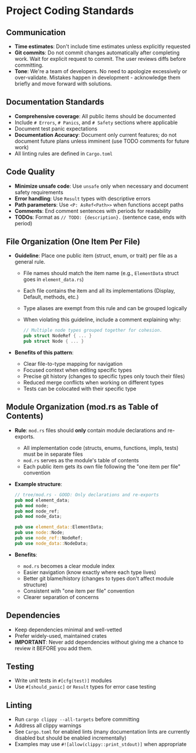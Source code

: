 # Project Coding Standards

## Communication

- **Time estimates**: Don't include time estimates unless explicitly requested
- **Git commits**: Do not commit changes automatically after completing work. Wait for explicit request to commit. The user reviews diffs before committing.
- **Tone**: We're a team of developers. No need to apologize excessively or over-validate. Mistakes happen in development - acknowledge them briefly and move forward with solutions.

## Documentation Standards

- **Comprehensive coverage**: All public items should be documented
- Include `# Errors`, `# Panics`, and `# Safety` sections where applicable
- Document test panic expectations
- **Documentation Accuracy**: Document only current features; do not document future plans unless imminent (use TODO comments for future work)
- All linting rules are defined in `Cargo.toml`

## Code Quality

- **Minimize unsafe code**: Use `unsafe` only when necessary and document safety requirements
- **Error handling**: Use `Result` types with descriptive errors
- **Path parameters**: Use `<P: AsRef<Path>>` when functions accept paths
- **Comments**: End comment sentences with periods for readability
- **TODOs**: Format as `// TODO: {description}.` (sentence case, ends with period)

## File Organization (One Item Per File)

- **Guideline**: Place one public item (struct, enum, or trait) per file as a general rule.
  - File names should match the item name (e.g., `ElementData` struct goes in `element_data.rs`)
  - Each file contains the item and all its implementations (Display, Default, methods, etc.)
  - Type aliases are exempt from this rule and can be grouped logically
  - When violating this guideline, include a comment explaining why:

    ```rust
    // Multiple node types grouped together for cohesion.
    pub struct NodeRef { ... }
    pub struct Node { ... }
    ```

- **Benefits of this pattern**:
  - Clear file-to-type mapping for navigation
  - Focused context when editing specific types
  - Precise git history (changes to specific types only touch their files)
  - Reduced merge conflicts when working on different types
  - Tests can be colocated with their specific type

## Module Organization (mod.rs as Table of Contents)

- **Rule**: `mod.rs` files should **only** contain module declarations and re-exports.
  - All implementation code (structs, enums, functions, impls, tests) must be in separate files
  - `mod.rs` serves as the module's table of contents
  - Each public item gets its own file following the "one item per file" convention
- **Example structure**:

  ```rust
  // tree/mod.rs - GOOD: Only declarations and re-exports
  pub mod element_data;
  pub mod node;
  pub mod node_ref;
  pub mod node_data;

  pub use element_data::ElementData;
  pub use node::Node;
  pub use node_ref::NodeRef;
  pub use node_data::NodeData;
  ```

- **Benefits**:
  - `mod.rs` becomes a clear module index
  - Easier navigation (know exactly where each type lives)
  - Better git blame/history (changes to types don't affect module structure)
  - Consistent with "one item per file" convention
  - Clearer separation of concerns

## Dependencies

- Keep dependencies minimal and well-vetted
- Prefer widely-used, maintained crates
- **IMPORTANT**: Never add dependencies without giving me a chance to review it BEFORE you add them.

## Testing

- Write unit tests in `#[cfg(test)]` modules
- Use `#[should_panic]` or `Result` types for error case testing

## Linting

- Run `cargo clippy --all-targets` before committing
- Address all clippy warnings
- See `Cargo.toml` for enabled lints (many documentation lints are currently disabled but should be enabled incrementally)
- Examples may use `#![allow(clippy::print_stdout)]` when appropriate
